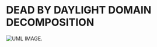 # DEAD BY DAYLIGHT DOMAIN DECOMPOSITION
![UML IMAGE.]([https://uml.planttext.com/plantuml/png/SoWkIImgAStDuUKjpixCKoZABqxbvNNAJrBGjLDmpCbCJhLIy4ZDoSbNvELrICrB0Qe40000](https://img.plantuml.biz/plantuml/dpng/pLH1Ri8m4Bpx5PPw0RNX0GWXa4e5Xue3wGDClAYcYHFP6mGg_NlNDeIOX3j7xwndPsRZp2mAWtMHiomNrlAFpIV_PPo_SW8GB1_pTvMXAhKmfqbwgk2DhpOEclgkkPJ-DF3jrBtUxY73eGTJ8xHLxd9Q3f3k4kueXkoFCQKHp4vaSE6xZDq0rjLWPuj0iN1TOK8eV5NoTbWS5Lv1eXHRYqPao8EN9OWSlmEvAgeS2j1eut5hxIUGiBbtwIqwQo-SD52P0l6D1qKnYRmhg05QMjhrnb0WYy78pRMOYXzOAWoUEbQMGikS53lzoPt8CAidg8UKfn06716qZ2CB0PK7C4P9w1g_8NVE6w3NUeD60fjgZzALtjS6v5ChTUycISxJozV5sl8UrA-BJ1A_lnvaD9h6Qnhpp81xbe-wewXwk_daJ0FRh5sqpS9c53Vz7_u1)](https://img.plantuml.biz/plantuml/dpng/rLHHKeCm4FtFANRqfnt50pXEjQFLCcFjH_40aMnjAYITPAjsrBkx443QmW7a0uPzcxVllGHkF4b7spmJQIQzX_l53Bu4y7K6315wk8GxdPAsHhhTLRBRu3d4Ym8QLNrZfShtGRc0--SlQqnfMC69ayRhWY2n0-Brt57G3CMF4DeGkgLCiU9iXY-Gjfl1qkSrpQJe37FgqlD6jLyddvhg1gQMBvwSJ0c2iodAZ5PXYCut6UPeo1-EdPjo3aiSbvvBmy7eAR0Q1ZYYglbTStGowvBMG2rD-qXZC50UmWVUwd8Ytt2gAJWyCZQLHcMiFhY9ZWI7cJtnzLBlGaJuIMZKVf1rRFOTdTCAkwBumuwoQA2UC1hyG6fJxz0Sc_NMeVedcerbHITZX_218BFCVg02ih3r20-JMVmKmm36CIJp-MDHLB2q3cvF8Of6y3nxX27mdeFsG2k-lLghhddZ4vsVWFJ5yuad255yrr7qFQhEksW7qbEl3rCKbIUe0xcu6EqVaKj87HO_ZRxklStfx8QhRnxOPZr6sopYXZUO_r-_)](https://img.plantuml.biz/plantuml/dpng/rLHHSe8m4FtFANRQ7pij7i1nhBIrepErVeW7YB3MA0GdMQjEsxjt8K1HuG3b0qZUvkrxBu6X9MbedyGYZAMry3gVmfS0lkw18K8BFNXH8QbKItFg1wSTFi1ada63eiwFedpSoHTm_MovmP3k2ZWmKbkL4GHfXtWzLsGqT-972AK9pKg6M71MpUT8-rrdPPEIPfHLkZxbr68NrOUZewAoWAdbqfAH8O5pDaOPqzerKSaknWGrsSksCvttOOb-xZatx8pU0gjXW2CgYZyLHoVZ9caLLDDqZbG67UKbVE6jd0xa5iUAdCChOsEfevZLEpVUbM3NioM-LkgJYmYFX3ew3xACBVr4OrI4JL7yOLTPL51B61L-8RMQRz0yqPkzmUYVQDOfAxhn3S81GSPnUi08A8MzvQ46VmB1RFO6gzJ0yorutW0MqxT7U4BBL1PeBUa1LFR2jqHkbVu0YzhY8sz_e98Ra3PxldCV8RAls_E-1yMf5_LOMkRB8-Lv-JbgGBhTmVb1wK5eCFjrj5MVRL5ZDVI_kM6TzHgjiuWXRpF_nNu1)](https://img.plantuml.biz/plantuml/dpng/rLHHSe8m4FtFANRiZqx50pWThQrsT4RhX_G04TQQ5eAJh5gdzkvT251KE43v09Atl7tlaUJHaZIqZoCHHD9QU5aju5i0N_V04A65FenLG2hHqfmU_DCEkp1RfT0Whnk5OJPkPnzm_NBzWG5rSjWtKbkL4lX9c_XxhaXfEk972AK9pKO6c7EMpLT8-rrxO-E2Pf9MkZx5rDikh0udNugA0gQMQqj61WJEsHHbH5lNHCMx26FKPA_RBdNMXoMECi-POMVq3bWD0nnHNdnG79sCwgILK4NJ9L8QT9JNy9MtOjgNdpXLv1pU69jA7KQithdnRWIxdWtnDLAVN4JuHQZ3oo2Bs9836gD2h8lY3xl9eeGQmYZnAwdbV8tccVxO6mp_bUPnSjJ_Hh9EM55hP12E23AAaYE6G0diBGyrZ6RWBvTps2G6dk_0ymRmjfWFuGajKrcWhQGkgFI5Rx7yLFeTB6gBGrwnlefR86twVEK-GgG7akUT1_b65TLO6kQBNU1vsTAlGNgzmUNQxaDWC3tjcgelLbLjDJoSkM6LzHQjieX7_iryyFu2)](https://img.plantuml.biz/plantuml/dpng/rLJBRi8m4BpxArRj1TIg7r1LBQY0u51wm5NFstWfBeuJsGubglZtEiu3ai07a4iap-pip5Zoo3eqBeiLOv52Qs6sUWFsny1_T-11HnOUmH2AHAiS9Z9oCj5eyYUUftGF_BdYZeLO5VH16F8pV5WXtA2siXZZoS3vgGBqlnh_I4KnDsG7ngHsPDOO4Io2sj7BYboM3jOshiUc1RLSsLEg67lfQiAX3ZWdL6uJZkUeXI83j7UaHSZUMNT1cEEMvjALilXbdS78GKyVP9mgYaaxsulpheD_NyKuD1hgBBky3PVWarRKdVGtXEfSu0OwITf6cjhy9Y_RXJl1wkDMm5PnUPcZhkmqRPCjsP4nKj0vnqUiPxc1BdXky8xfvhpbkZIzq3-P8N5TfYV9hxuUpupfn9kwMLXm6saXngtKts19Mtgv0RJ0PRpqb8htIH0bcHA0Ga2S6AgV6RT1NKeekVKFm78sVUNJoKFG20c22XlvGloBzGy0)](https://img.plantuml.biz/plantuml/dpng/pLLTRzem57tthxZgowWw-05egfeLggAkqpIe-doRt827OqUs0usc_VVv8u40eTjRomDIVEuzFkVanhun5hMj2i5OAj0Ok9i_0llDmFs6u41B1iQW2JCbHGqJdbgk9Ehwow8kwJFCvhxcEZQabTOaRLWQDr10mjyL95aMrWPhgiSG2JOegbtnPLEuq2WDzpijrC2wkbZTmazbvbaksH_6kBIaSqofeMZLNy6SR5KESbCu0yvMsppr3L762LzJySfjM-1sQ99Py8BqZjmfyy-tgYW5URT92ARhTgDuvaM4ma7ZCnSARQ2DhFU4mgx2RlSeCq5wRw0KM9EURboaRx-4k7Vp4fpXJgqptjKKCpdZEx4MqtLFtbxamRAJZo_6QamjdFW0xZCfWkhZTw9aYB-DA-XlTA-Y_N5F92Uf_gIStAIbRS7WZURMn8QxGKTnRYnQk6SyMkWehbr7xxX48NNqJw-MP7QOqZwJ3MdDCpgdR8VtIDjXHzhsFOVYehQP_5LfoZwajWbH-Qmg-MzrGx3-otA2ugVP6P9taAssyZyI7MfAFL7zGwkb9cEQ4-5znSzaJgdzS0FHSpQEHjTTNUneMZmSXy7VO_wfkOIOL0w-IEOFS3UTJhucjmyNWE5G_-wG1bwigBtpK1D8jGMJei0NGQDG7iWw3S_qoTMjkSmG2cuCbqiGAbM5ygSRED60uL0rm2KiIP96CHf5ieagaCiEMpA3hLkl36KUHn24MdfEgvI0N6buUlpccUoAcqZYsvCPOpVkbRbh_2y0))
